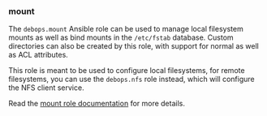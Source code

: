 ### mount

The `debops.mount` Ansible role can be used to manage local filesystem
mounts as well as bind mounts in the `/etc/fstab` database. Custom
directories can also be created by this role, with support for normal as
well as ACL attributes.

This role is meant to be used to configure local filesystems, for remote
filesystems, you can use the `debops.nfs` role instead, which will
configure the NFS client service.

Read the [mount role documentation](https://docs.debops.org/en/stable-3.0/ansible/roles/mount/) for more details.
